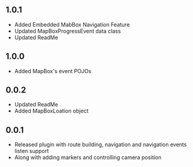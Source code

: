 ## 1.0.1

* Added Embedded MabBox Navigation Feature
* Updated MapBoxProgressEvent data class
* Updated ReadMe

## 1.0.0

* Added MapBox's event POJOs

## 0.0.2

* Updated ReadMe
* Added MapBoxLoation object

## 0.0.1

* Released plugin with route building, navigation and navigation events listen support
* Along with adding markers and controlling camera position
